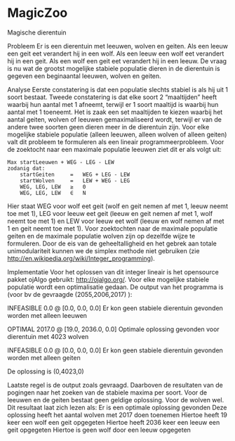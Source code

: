 MagicZoo
========



Magische dierentuin

Probleem
Er is een dierentuin met leeuwen, wolven en geiten. Als een leeuw een geit eet verandert hij in een wolf. Als een leeuw een wolf eet verandert hij in een geit. Als een wolf een geit eet verandert hij in een leeuw. De vraag is nu wat de grootst mogelijke stabiele populatie dieren in de dierentuin is gegeven een beginaantal leeuwen, wolven en geiten.

Analyse
Eerste constatering is dat een populatie slechts stabiel is als hij uit 1 soort bestaat. Tweede constatering is dat elke soort 2 “maaltijden” heeft waarbij hun aantal met 1 afneemt, terwijl er 1 soort maaltijd is waarbij hun aantal met 1 toeneemt.
Het is zaak een set maaltijden te kiezen waarbij het aantal geiten, wolven of leeuwen gemaximaliseerd wordt, terwijl er van de andere twee soorten geen dieren meer in de dierentuin zijn.
Voor elke mogelijke stabiele populatie (alleen leeuwen, alleen wolven of alleen geiten) valt dit probleem te formuleren als een lineair programmeerprobleem. Voor de zoektocht naar een maximale populatie leeuwen ziet dit er als volgt uit:

	Max startLeeuwen + WEG - LEG - LEW
	zodanig dat:
		startGeiten		=	WEG + LEG - LEW
		startWolven		=	LEW + WEG - LEG
		WEG, LEG, LEW	≥	0  
		WEG, LEG, LEW 	∈	N 

Hier staat WEG voor wolf eet geit (wolf en geit nemen af met 1, leeuw neemt toe met 1), LEG voor leeuw eet geit (leeuw en geit nemen af met 1, wolf neemt toe met 1) en LEW voor leeuw eet wolf (leeuw en wolf nemen af met 1 en geit neemt toe met 1). Voor zoektochten naar de maximale populatie geiten en de maximale populatie wolven zijn op dezelfde wijze te formuleren.
Door de eis van de geheeltalligheid en het gebrek aan totale unimodulariteit kunnen we de simplex methode niet gebruiken (zie http://en.wikipedia.org/wiki/Integer_programming).

Implementatie
Voor het oplossen van dit integer lineair is het opensource pakket ojAlgo gebruikt: http://ojalgo.org/.  Voor elke mogelijke stabiele populatie wordt een optimalisatie gedaan. De output van het programma is (voor bv de gevraagde (2055,2006,2017) ):

INFEASIBLE 0.0 @ [0.0, 0.0, 0.0]
Er kon geen stabiele dierentuin gevonden worden met alleen leeuwen

OPTIMAL 2017.0 @ [19.0, 2036.0, 0.0]
Optimale oplossing gevonden voor dierentuin met 4023 wolven

INFEASIBLE 0.0 @ [0.0, 0.0, 0.0]
Er kon geen stabiele dierentuin gevonden worden met alleen geiten

De oplossing is (0,4023,0)

Laatste regel is de output zoals gevraagd. Daarboven de resultaten van de pogingen naar het zoeken van de stabiele maxima per soort. Voor de leeuwen en de geiten bestaat geen geldige oplossing. Voor de wolven wel. Dit resultaat laat zich lezen als: 
Er is een optimale oplossing gevonden
Deze oplossing heeft het aantal wolven met 2017 doen toenemen
Hiertoe heeft 19 keer een wolf een geit opgegeten
Hiertoe heeft 2036 keer een leeuw een geit opgegeten
Hiertoe is geen wolf door een leeuw opgegeten